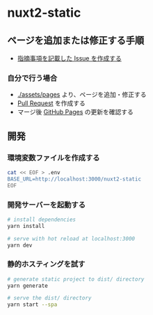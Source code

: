 # nuxt2-static

## ページを追加または修正する手順

- [指摘事項を記載した Issue を作成する](../../issues/new)


### 自分で行う場合

- [./assets/pages](./assets/pages) より、ページを追加・修正する
- [Pull Request](../../pulls) を作成する
- マージ後 [GitHub Pages](https://oshinko.github.io/nuxt2-static) の更新を確認する


## 開発

### 環境変数ファイルを作成する

```sh
cat << EOF > .env
BASE_URL=http://localhost:3000/nuxt2-static
EOF
```


### 開発サーバーを起動する

```sh
# install dependencies
yarn install

# serve with hot reload at localhost:3000
yarn dev
```


### 静的ホスティングを試す

```sh
# generate static project to dist/ directory
yarn generate

# serve the dist/ directory
yarn start --spa
